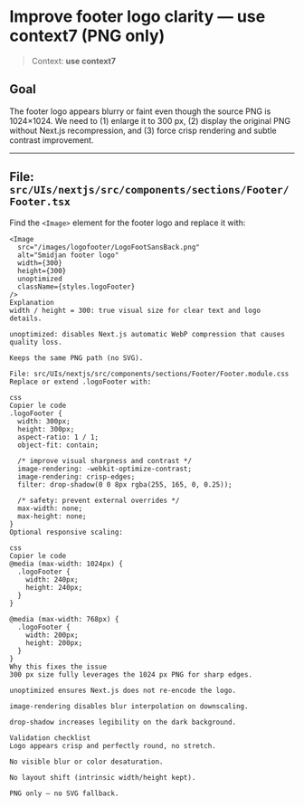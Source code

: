 ﻿# Improve footer logo clarity — use context7 (PNG only)

> Context: **use context7**

## Goal
The footer logo appears blurry or faint even though the source PNG is 1024×1024.
We need to (1) enlarge it to 300 px, (2) display the original PNG without Next.js recompression,
and (3) force crisp rendering and subtle contrast improvement.

---

## File: `src/UIs/nextjs/src/components/sections/Footer/Footer.tsx`

Find the `<Image>` element for the footer logo and replace it with:

```tsx
<Image
  src="/images/logofooter/LogoFootSansBack.png"
  alt="Smidjan footer logo"
  width={300}
  height={300}
  unoptimized
  className={styles.logoFooter}
/>
Explanation
width / height = 300: true visual size for clear text and logo details.

unoptimized: disables Next.js automatic WebP compression that causes quality loss.

Keeps the same PNG path (no SVG).

File: src/UIs/nextjs/src/components/sections/Footer/Footer.module.css
Replace or extend .logoFooter with:

css
Copier le code
.logoFooter {
  width: 300px;
  height: 300px;
  aspect-ratio: 1 / 1;
  object-fit: contain;

  /* improve visual sharpness and contrast */
  image-rendering: -webkit-optimize-contrast;
  image-rendering: crisp-edges;
  filter: drop-shadow(0 0 8px rgba(255, 165, 0, 0.25));

  /* safety: prevent external overrides */
  max-width: none;
  max-height: none;
}
Optional responsive scaling:

css
Copier le code
@media (max-width: 1024px) {
  .logoFooter {
    width: 240px;
    height: 240px;
  }
}

@media (max-width: 768px) {
  .logoFooter {
    width: 200px;
    height: 200px;
  }
}
Why this fixes the issue
300 px size fully leverages the 1024 px PNG for sharp edges.

unoptimized ensures Next.js does not re-encode the logo.

image-rendering disables blur interpolation on downscaling.

drop-shadow increases legibility on the dark background.

Validation checklist
Logo appears crisp and perfectly round, no stretch.

No visible blur or color desaturation.

No layout shift (intrinsic width/height kept).

PNG only — no SVG fallback.